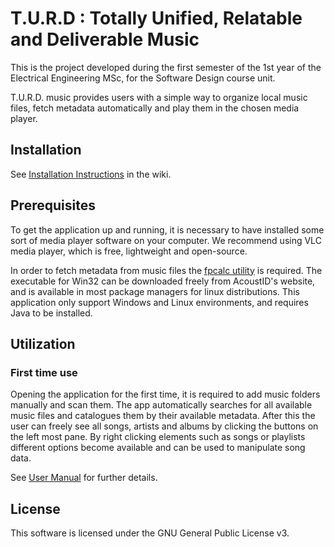 # T.U.R.D : Totally Unified, Relatable and Deliverable Music

This is the project developed during the first semester of the 1st year of the Electrical Engineering MSc, for the Software Design course unit.

T.U.R.D. music provides users with a simple way to organize local music files, fetch metadata automatically and play them in the chosen media player.

## Installation

See [Installation Instructions](https://gitlab.com/psw_22_231/1meect02/t02_1/-/wikis/Installation-Instructions) in the wiki.

## Prerequisites
To get the application up and running, it is necessary to have installed some sort of media player software on your computer. We recommend using VLC media player, which is free, lightweight and open-source. 

In order to fetch metadata from music files the [fpcalc utility](https://acoustid.org/chromaprint) is required. The executable for Win32 can be downloaded freely from AcoustID's website, and is available in most package managers for linux distributions. 
This application only support Windows and Linux environments, and requires Java to be installed.

## Utilization

### First time use

Opening the application for the first time, it is required to add music folders manually and scan them. The app automatically searches for all available music files and catalogues them by their available metadata. After this the user can freely see all songs, artists and albums by clicking the buttons on the left most pane. By right clicking elements such as songs or playlists different options become available and can be used to manipulate song data.

See [User Manual](https://gitlab.com/psw_22_231/1meect02/t02_1/-/wikis/User-Manual) for further details.

## License

This software is licensed under the GNU General Public License v3.